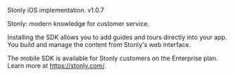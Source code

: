 Stonly iOS implementation.
v1.0.7

Stonly: modern knowledge for customer service.

Installing the SDK allows you to add guides and tours directly into your app. You build and manage the content from Stonly's web interface.

The mobile SDK is available for Stonly customers on the Enterprise plan. Learn more at https://stonly.com/.